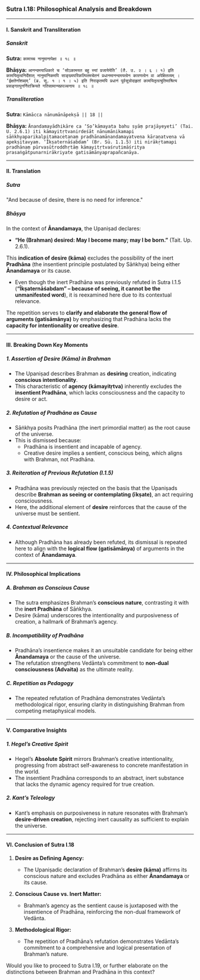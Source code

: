 ### Sutra I.18: Philosophical Analysis and Breakdown

---

#### I. **Sanskrit and Transliteration**

##### Sanskrit
**Sutra:**
`कामाच्च नानुमानापेक्षा ॥ १८ ॥`

**Bhāṣya:**
`आनन्दमयाधिकारे च ‘सोऽकामयत बहु स्यां प्रजायेयेति’ (तै. उ. २ । ६ । १) इति कामयितृत्वनिर्देशात् नानुमानिकमपि साङ्ख्यपरिकल्पितमचेतनं प्रधानमानन्दमयत्वेन कारणत्वेन वा अपेक्षितव्यम् । ‘ईक्षतेर्नाशब्दम्’ (ब्र. सू. १ । १ । ५) इति निराकृतमपि प्रधानं पूर्वसूत्रोदाहृतां कामयितृत्वश्रुतिमाश्रित्य प्रसङ्गात्पुनर्निराक्रियते गतिसामान्यप्रपञ्चनाय ॥ १८ ॥`

##### Transliteration
**Sutra:**
`Kāmācca nānumānāpekṣā || 18 ||`

**Bhāṣya:**
`Ānandamayādhikāre ca ‘So’kāmayata bahu syāṃ prajāyeyeti’ (Tai. U. 2.6.1) iti kāmayitṛtvanirdeśāt nānumānikamapi sāṅkhyaparikalpitamacetanaṃ pradhānamānandamayatvena kāraṇatvena vā apekṣitavyam. ‘Īkṣaternāśabdam’ (Br. Sū. 1.1.5) iti nirākṛtamapi pradhānaṃ pūrvasūtroddhṛtāṃ kāmayitṛtvaśrutimāśritya prasaṅgātpunarnirākriyate gatisāmānyaprapañcanāya.`

---

#### II. **Translation**

##### Sutra
"And because of desire, there is no need for inference."

##### Bhāṣya
In the context of **Ānandamaya**, the Upaniṣad declares:
- **“He (Brahman) desired: May I become many; may I be born.”** (Tait. Up. 2.6.1).

This **indication of desire (kāma)** excludes the possibility of the inert **Pradhāna** (the insentient principle postulated by Sāṅkhya) being either **Ānandamaya** or its cause.
- Even though the inert Pradhāna was previously refuted in Sutra I.1.5 (**“Īkṣaternāśabdam” – because of seeing, it cannot be the unmanifested word**), it is reexamined here due to its contextual relevance.

The repetition serves to **clarify and elaborate the general flow of arguments (gatisāmānya)** by emphasizing that Pradhāna lacks the **capacity for intentionality or creative desire**.

---

#### III. **Breaking Down Key Moments**

##### 1. **Assertion of Desire (Kāma) in Brahman**
   - The Upaniṣad describes Brahman as **desiring** creation, indicating **conscious intentionality**.
   - This characteristic of **agency (kāmayitṛtva)** inherently excludes the **insentient Pradhāna**, which lacks consciousness and the capacity to desire or act.

##### 2. **Refutation of Pradhāna as Cause**
   - Sāṅkhya posits Pradhāna (the inert primordial matter) as the root cause of the universe.
   - This is dismissed because:
     - Pradhāna is insentient and incapable of agency.
     - Creative desire implies a sentient, conscious being, which aligns with Brahman, not Pradhāna.

##### 3. **Reiteration of Previous Refutation (I.1.5)**
   - Pradhāna was previously rejected on the basis that the Upaniṣads describe **Brahman as seeing or contemplating (īkṣate)**, an act requiring consciousness.
   - Here, the additional element of **desire** reinforces that the cause of the universe must be sentient.

##### 4. **Contextual Relevance**
   - Although Pradhāna has already been refuted, its dismissal is repeated here to align with the **logical flow (gatisāmānya)** of arguments in the context of **Ānandamaya**.

---

#### IV. **Philosophical Implications**

##### A. **Brahman as Conscious Cause**
   - The sutra emphasizes Brahman’s **conscious nature**, contrasting it with the **inert Pradhāna** of Sāṅkhya.
   - Desire (kāma) underscores the intentionality and purposiveness of creation, a hallmark of Brahman’s agency.

##### B. **Incompatibility of Pradhāna**
   - Pradhāna’s insentience makes it an unsuitable candidate for being either **Ānandamaya** or the cause of the universe.
   - The refutation strengthens Vedānta’s commitment to **non-dual consciousness (Advaita)** as the ultimate reality.

##### C. **Repetition as Pedagogy**
   - The repeated refutation of Pradhāna demonstrates Vedānta’s methodological rigor, ensuring clarity in distinguishing Brahman from competing metaphysical models.

---

#### V. **Comparative Insights**

##### 1. **Hegel’s Creative Spirit**
   - Hegel’s **Absolute Spirit** mirrors Brahman’s creative intentionality, progressing from abstract self-awareness to concrete manifestation in the world.
   - The insentient Pradhāna corresponds to an abstract, inert substance that lacks the dynamic agency required for true creation.

##### 2. **Kant’s Teleology**
   - Kant’s emphasis on purposiveness in nature resonates with Brahman’s **desire-driven creation**, rejecting inert causality as sufficient to explain the universe.

---

#### VI. **Conclusion of Sutra I.18**

1. **Desire as Defining Agency:**
   - The Upaniṣadic declaration of Brahman’s **desire (kāma)** affirms its conscious nature and excludes Pradhāna as either **Ānandamaya** or its cause.

2. **Conscious Cause vs. Inert Matter:**
   - Brahman’s agency as the sentient cause is juxtaposed with the insentience of Pradhāna, reinforcing the non-dual framework of Vedānta.

3. **Methodological Rigor:**
   - The repetition of Pradhāna’s refutation demonstrates Vedānta’s commitment to a comprehensive and logical presentation of Brahman’s nature.

Would you like to proceed to Sutra I.19, or further elaborate on the distinctions between Brahman and Pradhāna in this context?
